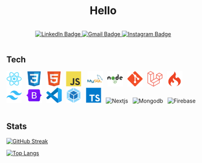 <h1 align="center">
  	Hello
</h1>

<br/>

<div id="badges" align="center">
  <a href="https://www.linkedin.com/in/nazlahevin">
    <img src="https://img.shields.io/badge/LinkedIn-blue?style=for-the-badge&logo=linkedin&logoColor=white" alt="LinkedIn Badge"/>
  </a>
  <a href="mailto:nazlahevinbusiness@gmail.com?subject=Interest&body=Hello, I'm interested in working with you">
    <img src="https://img.shields.io/badge/Gmail-red?style=for-the-badge&logo=gmail&logoColor=white" alt="Gmail Badge"/>
  </a>
  <a href="https://www.instagram.com/master.website_">
    <img src="https://img.shields.io/badge/Instagram-pink?style=for-the-badge&logo=instagram&logoColor=black" alt="Instagram Badge"/>
  </a>
</div>

<br/>
<h2 align="left">Tech</h3>
<div>  
  <img src="https://github.com/devicons/devicon/blob/master/icons/react/react-original.svg" title="React" alt="React" width="40" height="40"/>&nbsp;&nbsp;  
  <img src="https://github.com/devicons/devicon/blob/master/icons/css3/css3-original.svg"  title="CSS3" alt="CSS" width="40" height="40"/>&nbsp;&nbsp;  
  <img src="https://github.com/devicons/devicon/blob/master/icons/html5/html5-original.svg" title="HTML5" alt="HTML" width="40" height="40"/>&nbsp;&nbsp;  
  <img src="https://github.com/devicons/devicon/blob/master/icons/javascript/javascript-original.svg" title="JavaScript" alt="JavaScript" width="40" height="40"/>&nbsp; &nbsp;     
  <img src="https://github.com/devicons/devicon/blob/master/icons/mysql/mysql-original-wordmark.svg" title="MySQL"  alt="MySQL" width="40" height="40"/>&nbsp;&nbsp;  
  <img src="https://github.com/devicons/devicon/blob/master/icons/nodejs/nodejs-original-wordmark.svg" title="NodeJS" alt="NodeJS" width="40" height="40"/>&nbsp;&nbsp;  
  <img src="https://github.com/devicons/devicon/blob/master/icons/git/git-plain.svg" title="Git" **alt="Git" width="40" height="40"/>&nbsp;&nbsp;    
  <img src="https://github.com/devicons/devicon/blob/master/icons/laravel/laravel-original.svg" title="Laravel" alt="Laravel" width="40" height="40"/>&nbsp;&nbsp;
  <img src="https://github.com/devicons/devicon/blob/master/icons/codeigniter/codeigniter-plain.svg" title="Codeigniter" alt="Codeigniter" width="40" height="40"/>&nbsp;&nbsp;
  <img src="https://github.com/devicons/devicon/blob/master/icons/tailwindcss/tailwindcss-original.svg" title="Tailwindcss" alt="Tailwindcss" width="40" height="40"/>&nbsp;&nbsp;
  <img src="https://github.com/devicons/devicon/blob/master/icons/bootstrap/bootstrap-original.svg" title="Bootstrap" alt="Bootstrap" width="40" height="40"/>&nbsp;&nbsp;
  <img src="https://github.com/devicons/devicon/blob/master/icons/vscode/vscode-original.svg" title="Visual Studio Code" alt="Visual Studio Code" width="40" height="40"/>&nbsp;&nbsp;
  <img src="https://github.com/devicons/devicon/blob/master/icons/webpack/webpack-original.svg" title="Webpack" alt="Webpack" width="40" height="40"/>&nbsp;&nbsp;
  <img src="https://github.com/devicons/devicon/blob/master/icons/typescript/typescript-original.svg" title="Typescript" alt="Typescript" width="40" height="40"/>&nbsp;&nbsp;
  <img src="https://cdn.jsdelivr.net/gh/devicons/devicon@latest/icons/nextjs/nextjs-original.svg" title="Nextjs" alt="Nextjs" width="40" height="40" />&nbsp;&nbsp;
  <img src="https://cdn.jsdelivr.net/gh/devicons/devicon@latest/icons/mongodb/mongodb-original.svg" title="Mongodb" alt="Mongodb" width="40" height="40" />&nbsp;&nbsp;          
  <img src="https://cdn.jsdelivr.net/gh/devicons/devicon@latest/icons/firebase/firebase-original.svg" title="Firebase" alt="Firebase" width="40" height="40" />&nbsp;&nbsp;
</div>

<br/>

## Stats
  [![GitHub Streak](https://streak-stats.demolab.com?user=nazladiohevin&theme=tokyonight&hide_border=true&border_radius=4.2&date_format=j%20M%5B%20Y%5D&card_width=500)](https://git.io/streak-stats)
  <!-- ![Anurag's GitHub stats](https://github-readme-stats.vercel.app/api?username=nazladiohevin&show_icons=true&theme=tokyonight&hide_border=true)  -->
  [![Top Langs](https://github-readme-stats.vercel.app/api/top-langs/?username=nazladiohevin&layout=compact&theme=tokyonight&hide_border=true)](https://github.com/nazladiohevin/github-readme-stats)

<!--
**nazladiohevin/nazladiohevin** is a ✨ _special_ ✨ repository because its `README.md` (this file) appears on your GitHub profile.

Here are some ideas to get you started:

- 🔭 I’m currently working on ...
- 🌱 I’m currently learning ...
- 👯 I’m looking to collaborate on ...
- 🤔 I’m looking for help with ...
- 💬 Ask me about ...
- 📫 How to reach me: ...
- 😄 Pronouns: ...
- ⚡ Fun fact: ...
-->
